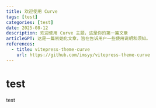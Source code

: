```yaml
---
title: 欢迎使用 Curve
tags: [test]
categories: [test]
date: 2025-08-12
description: 欢迎使用 Curve 主题，这是你的第一篇文章
articleGPT: 这是一篇初始化文章，旨在告诉用户一些使用说明和须知。
references:
  - title: vitepress-theme-curve
    url: https://github.com/imsyy/vitepress-theme-curve
---
```


# test

test
